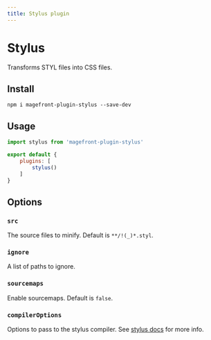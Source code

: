 ```yaml
---
title: Stylus plugin
---
```


# Stylus

Transforms STYL files into CSS files.

## Install

```shell
npm i magefront-plugin-stylus --save-dev
```

## Usage

```js
import stylus from 'magefront-plugin-stylus'

export default {
    plugins: [
        stylus()
    ]
}
```

## Options

### `src`

The source files to minify. Default is `**/!(_)*.styl`.

### `ignore`

A list of paths to ignore.

### `sourcemaps`

Enable sourcemaps. Default is `false`.

### `compilerOptions`

Options to pass to the stylus compiler. See [stylus docs](http://stylus-lang.com/docs/js.html#options) for more info.
